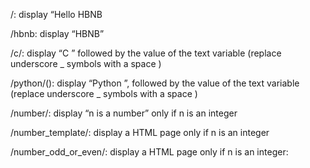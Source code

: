 /: display “Hello HBNB

/hbnb: display “HBNB”

/c/<text>: display “C ” followed by the value of the text variable (replace underscore _ symbols with a space )

/python/(<text>): display “Python ”, followed by the value of the text variable (replace underscore _ symbols with a space ) 

/number/<n>: display “n is a number” only if n is an integer

/number_template/<n>: display a HTML page only if n is an integer

/number_odd_or_even/<n>: display a HTML page only if n is an integer: 